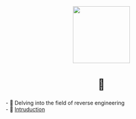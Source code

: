 <div align="center">
  <img height="150" src="https://i.imgur.com/SNCEo5j.png"  />
</div>

###

<h1 align="center">🗼</h1>

###

###

\- 🔭 Delving into the field of reverse engineering  
\- 🐙 [Intruduction](https://lturret.notion.site/lturret/eb012cb00df6463684a3f6fa57beaed0)  

###
